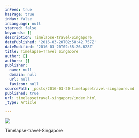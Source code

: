 ```yaml
---
inFeed: true
hasPage: true
inNav: false
inLanguage: null
starred: false
keywords: []
description: Timelapse-travel-Singapore
datePublished: '2016-03-20T02:58:42.757Z'
dateModified: '2016-03-20T02:58:26.628Z'
title: Timelapse=Travel Singapore
author: []
authors: []
publisher:
  name: null
  domain: null
  url: null
  favicon: null
sourcePath: _posts/2016-03-20-timelapsetravel-singapore.md
published: true
url: timelapsetravel-singapore/index.html
_type: Article

---
```

![](https://the-grid-user-content.s3-us-west-2.amazonaws.com/9b41438f-2ed0-4010-99a2-6ec14a6d1ea7.jpg)

Timelapse-travel-Singapore